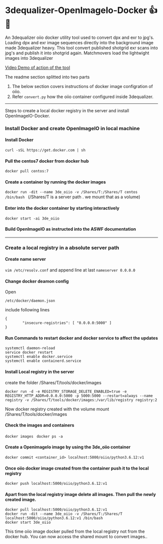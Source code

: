 # 3dequalizer-OpenImageIo-Docker :+1: :muscle:


 
An 3dequalizer oiio docker utility tool used to convert dpx and exr to jpg's. Loading dpx and exr image sequences directly into the background image made 3dequalizer heavy. This tool convert published shotgrid exr scans into jpg's and publish it into shotgrid again. Matchmovers load the lightwight images into 3dequalizer

<ins>Video Demo of action of the tool </ins>
 
The readme section splitted into two parts
1. The below section covers instructions of docker image configration of oiio. 
2. Refer ```convert.py``` how the oiio container configured inside 3dequalizer. 
___
     
Steps to create a local docker registry in the server and install OpenImageIO-Docker. 

### Install Docker and create OpenImageIO in local machine
#### Install Docker
```
curl -sSL https://get.docker.com | sh
```
#### Pull the centos7 docker from docker hub
```
docker pull centos:7
```
#### Create a container by running the docker images    

```docker run -dit --name 3de_oiio -v /Shares/T:/Shares/T centos /bin/bash ``` (/Shares/T is a server path . we mount that as a volume)

#### Enter into the docker container by starting interactively
```
docker start -ai 3de_oiio
```
#### Build OpenImageIO as instructed into the ASWF documentation
 ___

### Create a local registry in a absolute server path 
#### Create name server
```vim /etc/resolv.conf``` and append line at last  ```nameserver 0.0.0.0```

#### Change docker deamon config
Open
```
/etc/docker/daemon.json
```
include following lines
```
{
        "insecure-registries": [ "0.0.0.0:5000" ]
}
```
#### Run Commands to restart docker and docker service to affect the updates
```
systemctl daemon-reload
service docker restart
systemctl enable docker.service
systemctl enable containerd.service
```

#### Install Local registry in the server
create the folder /Shares/T/tools/docker/images
```
docker run -d -e REGISTRY_STORAGE_DELETE_ENABLED=true -e REGISTRY_HTTP_ADDR=0.0.0.0:5000 -p 5000:5000 --restart=always --name registry -v /Shares/T/tools/docker/images:/var/lib/registry registry:2
```
Now docker registry created with the volume mount /Shares/T/tools/docker/images

#### Check the images and containers
```docker images ``` ```docker ps -a``` 

#### Create a OpenimageIo image by using the 3de_oiio container
```docker commit <container_id> localhost:5000/oiio/python3.6.12:v1``` 

#### Once oiio docker image created from the container push it to the local registry 
```docker push localhost:5000/oiio/python3.6.12:v1```

#### Apart from the local registry image delete all images. Then pull the newly created image.
```
docker pull localhost:5000/oiio/python3.6.12:v1
docker run -dit --name 3de_oiio -v /Shares/T:/Shares/T localhost:5000/oiio/python3.6.12:v1 /bin/bash
docker start 3de_oiio
```
This time oiio image docker pulled from the local registry not from the docker hub. You can now access the shared mount to convert images..
